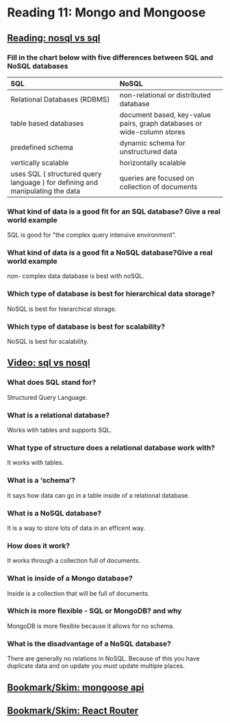 # Reading 11: Mongo and Mongoose

## [Reading: nosql vs sql](https://www.thegeekstuff.com/2014/01/sql-vs-nosql-db/?utm_source=tuicool)

### Fill in the chart below with five differences between SQL and NoSQL databases

| SQL | NoSQL |
|:----|:------|
|Relational Databases (RDBMS)|non-relational or distributed database|
|table based databases|document based, key-value pairs, graph databases or wide-column stores|
|predefined schema|dynamic schema for unstructured data|
|vertically scalable|horizontally scalable|
|uses SQL ( structured query language ) for defining and manipulating the data|queries are focused on collection of documents|

### What kind of data is a good fit for an SQL database? Give a real world example

SQL is good for "the complex query intensive environment".

### What kind of data is a good fit a NoSQL database?Give a real world example

non- complex data database is best with noSQL.

### Which type of database is best for hierarchical data storage?

NoSQL is best for hierarchical storage.

### Which type of database is best for scalability?

NoSQL is best for scalability.

## [Video: sql vs nosql](https://www.youtube.com/watch?v=ZS_kXvOeQ5Y)

### What does SQL stand for?

Structured Query Language.

### What is a relational database?

Works with tables and supports SQL.

### What type of structure does a relational database work with?

It works with tables.

### What is a ‘schema’?

It says how data can go in a table inside of a relational database.

### What is a NoSQL database?

It is a way to store lots of data in an efficent way.

### How does it work?

It works through a collection full of documents.

### What is inside of a Mongo database?

Inside is a collection that will be full of documents.

### Which is more flexible - SQL or MongoDB? and why

MongoDB is more flexible because it allows for no schema.

### What is the disadvantage of a NoSQL database?

There are generally no relations in NoSQL. Because of this you have duplicate data and on update you must update multiple places.

## [Bookmark/Skim: mongoose api](https://mongoosejs.com/docs/api.html#Model)

## [Bookmark/Skim: React Router](https://reactrouter.com/web/api/BrowserRouter)
